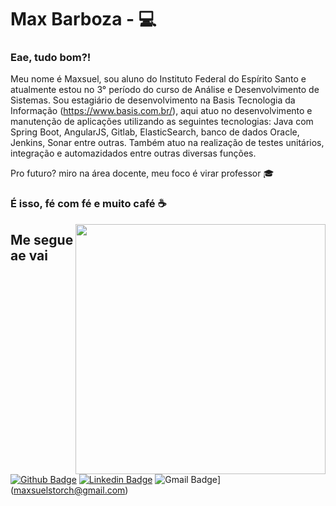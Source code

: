 # Max Barboza - 💻 

### Eae, tudo bom?!

Meu nome é Maxsuel, sou aluno do Instituto Federal do Espírito Santo e atualmente estou no 3° período do curso de Análise e Desenvolvimento de Sistemas. Sou estagiário de desenvolvimento na Basis Tecnologia da Informação (https://www.basis.com.br/), aqui atuo no desenvolvimento e manutenção de aplicações utilizando as seguintes tecnologias: Java com Spring Boot, AngularJS, Gitlab, ElasticSearch, banco de dados Oracle, Jenkins, Sonar entre outras. Também atuo na realização de testes unitários, integração e automazidados entre outras diversas funções.

Pro futuro? miro na área docente, meu foco é virar professor 🎓 

### É isso, fé com fé e muito café ☕️

<img align="right" width="400" height="400" src="https://user-images.githubusercontent.com/57039079/68556083-b2038700-0428-11ea-8add-e9abd09f6b23.gif">


## Me segue ae vai
[![Github Badge](https://img.shields.io/badge/-Github-000?style=flat-square&logo=Github&logoColor=white&link=link_do_seu_perfil_no_github)](https://github.com/maxbarboz/maxbarboz)
[![Linkedin Badge](https://img.shields.io/badge/-LinkedIn-blue?style=flat-square&logo=Linkedin&logoColor=white&link=https://www.linkedin.com/in/maxsuel-barboza-659335189/)](https://www.linkedin.com/in/maxsuel-barboza-659335189/)
![Gmail Badge](https://img.shields.io/badge/-Gmail-c14438?style=flat-square&logo=Gmail&logoColor=white&link=maxsuelstorch@gmail.com)](maxsuelstorch@gmail.com)
